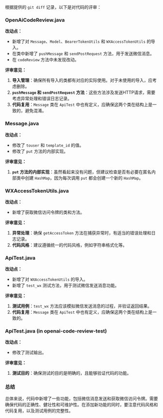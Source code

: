 根据提供的 `git diff` 记录，以下是对代码的评审：

### OpenAiCodeReview.java

**改动点：**
- 新增了对 `Message`、`Model`、`BearerTokenUtils` 和 `WXAccessTokenUtils` 的导入。
- 在类中新增了 `pushMessage` 和 `sendPostRequest` 方法，用于发送微信消息。
- 在 `codeReview` 方法中未发现改动。

**评审意见：**
1. **导入管理**：确保所有导入的类都有对应的实际使用。对于未使用的导入，应考虑删除。
2. **`pushMessage` 和 `sendPostRequest` 方法**：这些方法涉及发送HTTP请求，需要考虑异常处理和错误日志记录。
3. **代码复用**：`Message` 类在 `ApiTest` 中也有定义，应确保这两个类在结构上是一致的，避免混淆。

### Message.java

**改动点：**
- 修改了 `touser` 和 `template_id` 的值。
- 修改了 `put` 方法的内部实现。

**评审意见：**
1. **`put` 方法的内部实现**：虽然看起来没有问题，但建议检查是否有必要在匿名内部类中创建 `HashMap`，因为每次调用 `put` 都会创建一个新的 `HashMap`。

### WXAccessTokenUtils.java

**改动点：**
- 新增了获取微信访问令牌的类和方法。

**评审意见：**
1. **异常处理**：确保 `getAccessToken` 方法在捕获异常时，有适当的错误处理和日志记录。
2. **代码风格**：建议遵循统一的代码风格，例如字符串格式化等。

### ApiTest.java

**改动点：**
- 新增了对 `WXAccessTokenUtils` 的导入。
- 新增了 `test_wx` 测试方法，用于测试微信发送消息功能。

**评审意见：**
1. **测试用例**：`test_wx` 方法应该模拟微信发送消息的过程，并验证返回结果。
2. **代码复用**：`Message` 类在 `ApiTest` 中也有定义，应确保这两个类在结构上是一致的。

### ApiTest.java (in openai-code-review-test)

**改动点：**
- 修改了测试输出。

**评审意见：**
1. **测试目的**：确保测试的目的是明确的，且能够验证代码的功能。

### 总结
总体来说，代码中新增了一些功能，包括微信消息发送和获取微信访问令牌。需要确保代码的正确性、健壮性和可维护性。在添加新功能的同时，要注意代码风格和代码复用，以及测试用例的完整性。